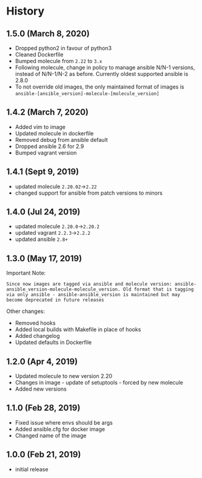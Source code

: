 # History

## 1.5.0 (March 8, 2020)

* Dropped python2 in favour of python3
* Cleaned Dockerfile
* Bumped molecule from `2.22` to `3.x`
* Following molecule, change in policy to manage ansible N/N-1 versions, instead of N/N-1/N-2 as before. Currently oldest supported ansible is 2.8.0
* To not override old images, the only maintained format of images is `ansible-[ansible_version]-molecule-[molecule_version]`

## 1.4.2 (March 7, 2020)

* Added vim to image
* Updated molecule in dockerfile
* Removed debug from ansible default
* Dropped ansible 2.6 for 2.9
* Bumped vagrant version

## 1.4.1 (Sept 9, 2019)

* updated molecule `2.20.02`->`2.22`
* changed support for ansible from patch versions to minors

## 1.4.0 (Jul 24, 2019)

* updated molecule `2.20.0`->`2.20.2`
* updated vagrant `2.2.3`->`2.2.2`
* updated ansible `2.8+`

## 1.3.0 (May 17, 2019)

Important Note:

`Since now images are tagged via ansible and molecule version: ansible-ansible_version-molecule-molecule_version. Old format that is tagging via only ansible - ansible-ansible_version is maintained but may become deprecated in future releases`

Other changes:

* Removed hooks
* Added local builds with Makefile in place of hooks
* Added changelog
* Updated defaults in Dockerfile

## 1.2.0 (Apr 4, 2019)

* Updated molecule to new version 2.20
* Changes in image - update of setuptools - forced by new molecule
* Added new versions

## 1.1.0 (Feb 28, 2019)

* Fixed issue where envs should be args
* Added ansible.cfg for docker image
* Changed name of the image

## 1.0.0 (Feb 21, 2019)

* initial release

<!-- ### Backwards Incompatibilities / Notes -->

<!-- ### Important Changes -->

<!-- ### Others -->

<!-- ### Bug Fixes -->

<!-- ### Known Issues -->
